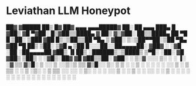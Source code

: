 # Leviathan LLM Honeypot

 ██▓    ▓█████ ██▒   █▓ ██▓ ▄▄▄     ▄▄▄█████▓ ██░ ██  ▄▄▄       ███▄    █ 
▓██▒    ▓█   ▀▓██░   █▒▓██▒▒████▄   ▓  ██▒ ▓▒▓██░ ██▒▒████▄     ██ ▀█   █ 
▒██░    ▒███   ▓██  █▒░▒██▒▒██  ▀█▄ ▒ ▓██░ ▒░▒██▀▀██░▒██  ▀█▄  ▓██  ▀█ ██▒
▒██░    ▒▓█  ▄  ▒██ █░░░██░░██▄▄▄▄██░ ▓██▓ ░ ░▓█ ░██ ░██▄▄▄▄██ ▓██▒  ▐▌██▒
░██████▒░▒████▒  ▒▀█░  ░██░ ▓█   ▓██▒ ▒██▒ ░ ░▓█▒░██▓ ▓█   ▓██▒▒██░   ▓██░
░ ▒░▓  ░░░ ▒░ ░  ░ ▐░  ░▓   ▒▒   ▓▒█░ ▒ ░░    ▒ ░░▒░▒ ▒▒   ▓▒█░░ ▒░   ▒ ▒ 
░ ░ ▒  ░ ░ ░  ░  ░ ░░   ▒ ░  ▒   ▒▒ ░   ░     ▒ ░▒░ ░  ▒   ▒▒ ░░ ░░   ░ ▒░
  ░ ░      ░       ░░   ▒ ░  ░   ▒    ░       ░  ░░ ░  ░   ▒      ░   ░ ░ 
    ░  ░   ░  ░     ░   ░        ░  ░         ░  ░  ░      ░  ░         ░ 
                   ░                                                        
